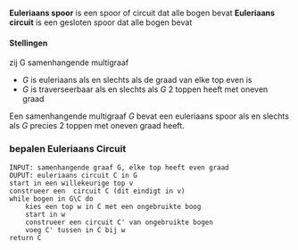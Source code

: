 __Euleriaans spoor__ is een spoor of circuit dat alle bogen bevat
__Euleriaans circuit__ is een gesloten spoor dat alle bogen bevat

#### Stellingen 
zij G samenhangende multigraaf
- $G$ is euleriaans als en slechts als de graad van elke top even is
- $G$ is traverseerbaar als en slechts als $G$ 2 toppen heeft met oneven graad


Een samenhangende multigraaf $G$ bevat een euleriaans spoor als en slechts als $G$ precies 2 toppen met oneven graad heeft. 
### bepalen Euleriaans Circuit
```
INPUT: samenhangende graaf G, elke top heeft even graad
OUPUT: euleriaans circuit C in G
start in een willekeurige top v
construeer een  circuit C (dit eindigt in v)
while bogen in G\C do 
	kies een top w in C met een ongebruikte boog
	start in w
	construeer een circuit C' van ongebruikte bogen
	voeg C' tussen in C bij w
return C
```
